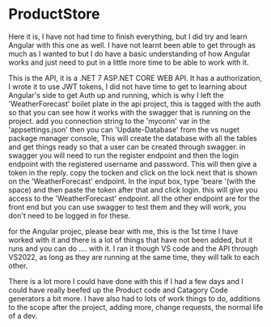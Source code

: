 # ProductStore

Here it is, I have not had time to finish everything, but I did try and learn Angular with this one as well.
I have not learnt been able to get through as much as I wanted to but I do have a basic understanding of how Angular works and just need to put in a little more time to be able to work with it.

This is the API, it is a .NET 7 ASP.NET CORE WEB API.
It has a authorization, I wrote it to use JWT tokens, I did not have time to get to learning about Angular's side to get Auth up and running,
which is why I left the 'WeatherForecast' boilet plate in the api project, this is tagged with the auth so that you can see how it works with the swagger that is running on the project.
add you connection string to the 'myconn' var in the 'appsettings.json' then you can 'Update-Database' from the vs nuget package manager console, This will create the database with all the tables and get things ready so that a user can be created through swagger.
in swagger you will need to run the register endpoint and then the login endpoint with the registered username and password.
This will then give a token in the reply.
copy the tocken and click on the lock next that is shown on the 'WeatherForecast' endpoint.
In the input box, type 'beare '(with the space) and then paste the token after that and click login.
this will give you access to the 'WeatherForecast' endpoint.
all the other endpoint are for the front end but you can use swagger to test them and they will work, you don't need to be logged in for these.

for the Angular projec,
please bear with me, this is the 1st time I have worked with it and there is a lot of things that have not been added, but it runs and you can do .... with it.
I ran it though VS code and the API through VS2022, as long as they are running at the same time, they will talk to each other.

There is a lot more I could have done with this if I had a few days and I could have really beefed up the Product code and Catagory Code generators a bit more.
I have also had to lots of work things to do, additions to the scope after the project, adding more, change requests, the normal life of a dev.
